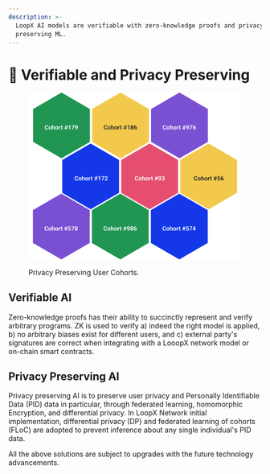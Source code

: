 ```yaml
---
description: >-
  LoopX AI models are verifiable with zero-knowledge proofs and privacy
  preserving ML.
---
```


# 🔏 Verifiable and Privacy Preserving

<figure><img src="../.gitbook/assets/Frame 1000006039 (1).png" alt=""><figcaption><p>Privacy Preserving User Cohorts.</p></figcaption></figure>

## Verifiable AI

Zero-knowledge proofs has their ability to succinctly represent and verify arbitrary programs. ZK is used to verify a) indeed the right model is applied, b) no arbitrary biases exist for different users, and c) external party's signatures are correct when integrating with a LooopX network model or on-chain smart contracts.

## Privacy Preserving AI

Privacy preserving AI is to preserve user privacy and Personally Identifiable Data (PID) data in particular, through federated learning, homomorphic Encryption, and differential privacy. In LoopX Network initial implementation, differential privacy (DP) and federated learning of cohorts (FLoC) are adopted to prevent inference about any single individual's PID data.

All the above solutions are subject to upgrades with the future technology advancements.
